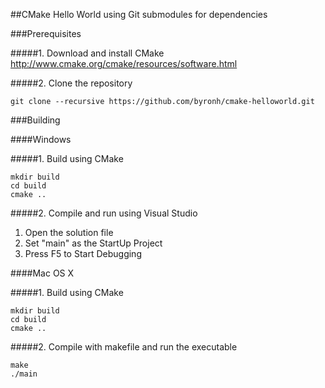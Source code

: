 ##CMake Hello World using Git submodules for dependencies

###Prerequisites

#####1. Download and install CMake
http://www.cmake.org/cmake/resources/software.html

#####2. Clone the repository
```
git clone --recursive https://github.com/byronh/cmake-helloworld.git
```

###Building

####Windows

#####1. Build using CMake
```
mkdir build
cd build
cmake ..
```

#####2. Compile and run using Visual Studio
1. Open the solution file
2. Set "main" as the StartUp Project
3. Press F5 to Start Debugging

####Mac OS X

#####1. Build using CMake

```
mkdir build
cd build
cmake ..
```

#####2. Compile with makefile and run the executable
```
make
./main
```
